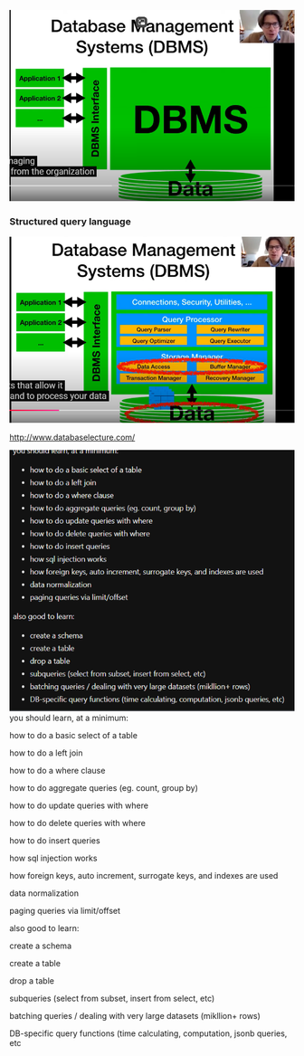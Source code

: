 ![database managment](image-1.png)
### Structured query language
![alt text](image.png)

http://www.databaselecture.com/

![alt text](image-2.png)
you should learn, at a minimum:

how to do a basic select of a table

how to do a left join

how to do a where clause

how to do aggregate queries (eg. count, group by)

how to do update queries with where

how to do delete queries with where

how to do insert queries

how sql injection works

how foreign keys, auto increment, surrogate keys, and indexes are used

data normalization

paging queries via limit/offset

also good to learn:

create a schema

create a table

drop a table

subqueries (select from subset, insert from select, etc)

batching queries / dealing with very large datasets (mikllion+ rows)

DB-specific query functions (time calculating, computation, jsonb queries, etc
